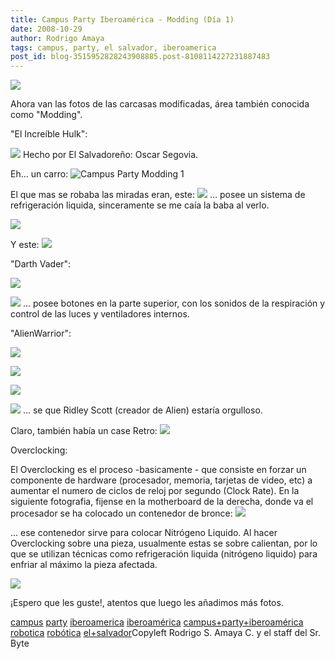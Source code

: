 ```yaml
---
title: Campus Party Iberoamérica - Modding (Día 1)
date: 2008-10-29
author: Rodrigo Amaya
tags: campus, party, el salvador, iberoamerica
post_id: blog-3515952828243908885.post-8108114227231887483
---
```


[![](http://1.bp.blogspot.com/_ayvorITawE4/SQitrC4ykmI/AAAAAAAABZI/R3t8tRLCbBk/s400/modding1_conmemorativo.jpg)](http://1.bp.blogspot.com/_ayvorITawE4/SQitrC4ykmI/AAAAAAAABZI/R3t8tRLCbBk/s1600-h/modding1_conmemorativo.jpg)

Ahora van las fotos de las carcasas modificadas, área también
      conocida como "Modding".

"El Increíble Hulk":

![](http://farm4.static.flickr.com/3199/2983742873_9e9e012d3c.jpg)
Hecho por El Salvadoreño: Oscar Segovia.

Eh... un
      carro:
![Campus Party Modding 1](http://farm4.static.flickr.com/3181/2983744891_a55b6fec3c.jpg)

El que mas se robaba las miradas eran, este:
![](http://farm4.static.flickr.com/3020/2983744187_5f290f0b55.jpg)
... posee un sistema de
      refrigeración liquida, sinceramente se me caía la baba al verlo.

![](http://farm4.static.flickr.com/3162/2983743403_d2da55396d.jpg)

Y
      este:
 ![](http://farm3.static.flickr.com/2028/2984600300_53d5b13602.jpg?v=0)

"Darth Vader":

 ![](http://farm4.static.flickr.com/3068/2984599526_236085e84b.jpg?v=0)

 ![](http://farm4.static.flickr.com/3141/2983741275_e91a41d0c4.jpg?v=0)
... posee botones en la parte superior, con los sonidos de la
      respiración y control de las luces y ventiladores internos.

"AlienWarrior":

 ![](http://farm4.static.flickr.com/3215/2983739899_48330f2f52.jpg?v=0)

 ![](http://farm4.static.flickr.com/3064/2983739321_eabbdb95e2.jpg?v=0)

 ![](http://farm4.static.flickr.com/3282/2984596292_87a4dd8d4e.jpg?v=0)

 ![](http://farm4.static.flickr.com/3285/2983737741_2e8dcffb06.jpg?v=0)
... se que Ridley Scott (creador de Alien) estaría
      orgulloso.

Claro, también había un case Retro:
 ![](http://farm4.static.flickr.com/3053/2983736199_62904a36be.jpg?v=0)

Overclocking:

El Overclocking es el proceso
      -basicamente - que consiste en forzar un componente de hardware (procesador, memoria, tarjetas
      de video, etc) a aumentar el numero de ciclos de reloj por segundo (Clock Rate).
En
      la siguiente fotografia, fijense en la motherboard de la derecha, donde va el procesador se ha
      colocado un contenedor de bronce:
 ![](http://farm4.static.flickr.com/3294/2983735141_722814264d.jpg?v=0)

... ese contenedor sirve para colocar Nitrógeno
      Liquido. Al hacer Overclocking sobre una pieza, usualmente estas se sobre calientan, por lo
      que se utilizan técnicas como refrigeración liquida (nitrógeno liquido) para enfriar al máximo
      la pieza afectada.

 ![](http://farm4.static.flickr.com/3005/2984591598_faf7bb8b45.jpg?v=0)

¡Espero que les guste!, atentos que luego les
      añadimos más fotos.

[campus](http://www.blogalaxia.com/tags/campus) [party](http://www.blogalaxia.com/tags/party) [iberoamerica](http://www.blogalaxia.com/tags/iberoamerica) [iberoamérica](http://www.blogalaxia.com/tags/iberoamerica) [campus+party+iberoamérica](http://www.blogalaxia.com/tags/campus+party+iberoamerica) [robotica](http://www.blogalaxia.com/tags/robotica) [robótica](http://www.blogalaxia.com/tags/robotica) [el+salvador](http://www.blogalaxia.com/tags/el+salvador)Copyleft Rodrigo S. Amaya C. y el staff del Sr.
      Byte